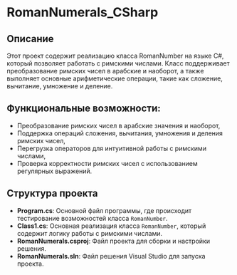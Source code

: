 # RomanNumerals_CSharp

## Описание

Этот проект содержит реализацию класса RomanNumber на языке C#, который позволяет работать с римскими числами. Класс поддерживает преобразование римских чисел в арабские и наоборот, а также выполняет основные арифметические операции, такие как сложение, вычитание, умножение и деление.

## Функциональные возможности:

- Преобразование римских чисел в арабские значения и наоборот,
- Поддержка операций сложения, вычитания, умножения и деления римских чисел,
- Перегрузка операторов для интуитивной работы с римскими числами,
- Проверка корректности римских чисел с использованием регулярных выражений.

## Структура проекта

- **Program.cs**: Основной файл программы, где происходит тестирование возможностей класса `RomanNumber`.
- **Class1.cs**: Основная реализация класса `RomanNumber`, который содержит логику работы с римскими числами.
- **RomanNumerals.csproj**: Файл проекта для сборки и настройки решения.
- **RomanNumerals.sln**: Файл решения Visual Studio для запуска проекта.
